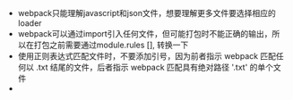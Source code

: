 - webpack只能理解javascript和json文件，想要理解更多文件要选择相应的loader
- webpack可以通过import引入任何文件，但可能打包时不能正确的输出，所以在打包之前需要通过module.rules [], 转换一下
- 使用正则表达式匹配文件时，不要添加引号，因为前者指示 webpack 匹配任何以 .txt 结尾的文件，后者指示 webpack 匹配具有绝对路径 '.txt' 的单个文件
- 


